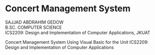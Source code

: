 # Concert Management System

SAJJAD ABDRAHIM GEDOW\
B.SC. COMPUTER SCIENCE\
ICS2209: Design and Implementation of Computer Applications, JKUAT

Concert Management System Using Visual Basic for the Unit ICS2209: Design and Implementation of Computer Applications
